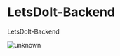 # LetsDoIt-Backend
LetsDoIt-Backend

![unknown](https://user-images.githubusercontent.com/95167215/194896920-f658e68f-3771-4f89-909b-dfef4b3729d7.png)
